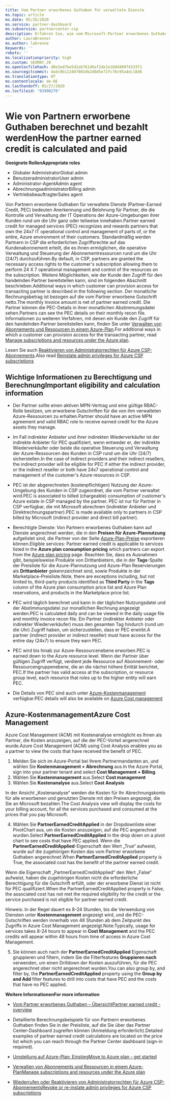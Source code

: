 ```yaml
---
title: Vom Partner erworbenes Guthaben für verwaltete Dienste
ms.topic: article
ms.date: 05/26/2020
ms.service: partner-dashboard
ms.subservice: partnercenter-csp
description: Erfahren Sie, wie vom Microsoft-Partner erworbenes Guthaben (Partner Earned Credit, PEC) für verwaltete Dienste berechnet und ausgezahlt wird und wie Sie sicherstellen können, dass Sie berechtigt sind.
author: LauraBrenner
ms.author: labrenne
Keywords: ''
robots: ''
ms.localizationpriority: high
ms.custom: SEOMAY.20
ms.openlocfilehash: d8e3ad7be5d2ab761d9af2de1e1b0d40974333f1
ms.sourcegitcommit: dadc0b112497802db2d8d5e72fc76c95a4dc18d6
ms.translationtype: HT
ms.contentlocale: de-DE
ms.lasthandoff: 05/27/2020
ms.locfileid: "83998276"
---
```

# <a name="how-the-partner-earned-credit-is-calculated-and-paid"></a><span data-ttu-id="7bf08-103">Wie von Partnern erworbene Guthaben berechnet und bezahlt werden</span><span class="sxs-lookup"><span data-stu-id="7bf08-103">How the partner earned credit is calculated and paid</span></span>

<span data-ttu-id="7bf08-104">**Geeignete Rollen**</span><span class="sxs-lookup"><span data-stu-id="7bf08-104">**Appropriate roles**</span></span>

- <span data-ttu-id="7bf08-105">Globaler Administrator</span><span class="sxs-lookup"><span data-stu-id="7bf08-105">Global admin</span></span>
- <span data-ttu-id="7bf08-106">Benutzeradministrator</span><span class="sxs-lookup"><span data-stu-id="7bf08-106">User admin</span></span>
- <span data-ttu-id="7bf08-107">Administrator-Agent</span><span class="sxs-lookup"><span data-stu-id="7bf08-107">Admin agent</span></span>
- <span data-ttu-id="7bf08-108">Abrechnungsadministrator</span><span class="sxs-lookup"><span data-stu-id="7bf08-108">Billing admin</span></span>
- <span data-ttu-id="7bf08-109">Vertriebsbeauftragter</span><span class="sxs-lookup"><span data-stu-id="7bf08-109">Sales agent</span></span>

<span data-ttu-id="7bf08-110">Von Partnern erworbene Guthaben für verwaltete Dienste (Partner-Earned Credit, PEC) bedeuten Anerkennung und Belohnung für Partner, die die Kontrolle und Verwaltung der IT Operations der Azure-Umgebungen ihrer Kunden rund um die Uhr ganz oder teilweise innehaben.</span><span class="sxs-lookup"><span data-stu-id="7bf08-110">Partner earned credit for managed services (PEC) recognizes and rewards partners that own the 24x7 IT operational control and management of parts of, or the entire, Azure environment of their customers.</span></span> <span data-ttu-id="7bf08-111">Standardmäßig werden Partnern in CSP die erforderlichen Zugriffsrechte auf das Kundenabonnement erteilt, die es ihnen ermöglichen, die operative Verwaltung und Steuerung der Abonnementressourcen rund um die Uhr (24/7) durchzuführen.</span><span class="sxs-lookup"><span data-stu-id="7bf08-111">By default, in CSP, partners are granted the necessary access rights to the customer's subscription allowing them to perform 24 X 7 operational management and control of the resources on the subscription.</span></span> <span data-ttu-id="7bf08-112">Weitere Möglichkeiten, wie der Kunde den Zugriff für den handelnden Partner bereitstellen kann, sind im folgenden Abschnitt beschrieben.</span><span class="sxs-lookup"><span data-stu-id="7bf08-112">Additional ways in which customer can provision access for transacting partner is described in the following section.</span></span> <span data-ttu-id="7bf08-113">Der monatliche Rechnungsbetrag ist bezogen auf die vom Partner erworbene Gutschrift netto.</span><span class="sxs-lookup"><span data-stu-id="7bf08-113">The monthly invoice amount is net of partner earned credit.</span></span> <span data-ttu-id="7bf08-114">Die Partner können die PEC-Details in ihrer monatlichen Abstimmungsdatei sehen.</span><span class="sxs-lookup"><span data-stu-id="7bf08-114">Partners can see the PEC details on their monthly recon file.</span></span> <span data-ttu-id="7bf08-115">Informationen zu weiteren Verfahren, mit denen ein Kunde den Zugriff für den handelnden Partner bereitstellen kann, finden Sie unter [Verwalten von Abonnements und Ressourcen in einem Azure-Plan](azure-plan-manage.md).</span><span class="sxs-lookup"><span data-stu-id="7bf08-115">For additional ways in which a customer can provision access for the transacting partner, read [Manage subscriptions and resources under the Azure plan](azure-plan-manage.md).</span></span>

<span data-ttu-id="7bf08-116">Lesen Sie auch [Reaktivieren von Administratorrechten für Azure CSP-Abonnements](revoke-reinstate-csp.md).</span><span class="sxs-lookup"><span data-stu-id="7bf08-116">Also read [Reinstate admin privileges for Azure CSP subscriptions](revoke-reinstate-csp.md)</span></span>

## <a name="important-eligibility-and-calculation-information"></a><span data-ttu-id="7bf08-117">Wichtige Informationen zu Berechtigung und Berechnung</span><span class="sxs-lookup"><span data-stu-id="7bf08-117">Important eligibility and calculation information</span></span>

- <span data-ttu-id="7bf08-118">Der Partner sollte einen aktiven MPN-Vertrag und eine gültige RBAC-Rolle besitzen, um erworbene Gutschriften für die von ihm verwalteten Azure-Ressourcen zu erhalten.</span><span class="sxs-lookup"><span data-stu-id="7bf08-118">Partner should have an active MPN agreement and valid RBAC role to receive earned credit for the Azure assets they manage.</span></span> 

- <span data-ttu-id="7bf08-119">Im Fall indirekter Anbieter und ihrer indirekten Wiederverkäufer ist der indirekte Anbieter für PEC qualifiziert, wenn entweder er, der indirekte Wiederverkäufer oder beide die operative Steuerung und Verwaltung der Azure-Ressourcen des Kunden in CSP rund um die Uhr (24/7) sicherstellen.</span><span class="sxs-lookup"><span data-stu-id="7bf08-119">In the case of indirect providers and their indirect resellers, the indirect provider will be eligible for PEC if either the indirect provider, or the indirect reseller or both have 24x7 operational control and management of the customer's Azure resources in CSP.</span></span>

- <span data-ttu-id="7bf08-120">PEC ist der abgerechneten (kostenpflichtigen) Nutzung der Azure-Umgebung des Kunden in CSP zugeordnet, die vom Partner verwaltet wird.</span><span class="sxs-lookup"><span data-stu-id="7bf08-120">PEC is associated to billed (chargeable) consumption of customer's Azure estate in CSP managed by the partner.</span></span> <span data-ttu-id="7bf08-121">PEC ist nur für Partner in CSP verfügbar, die mit Microsoft abrechnen (indirekter Anbieter und Direktrechnungspartner).</span><span class="sxs-lookup"><span data-stu-id="7bf08-121">PEC is made available only to partners in CSP billed by Microsoft (indirect provider and direct bill partner).</span></span> 

- <span data-ttu-id="7bf08-122">Berechtigte Dienste: Von Partnern erworbenes Guthaben kann auf Dienste angerechnet werden, die in den **Preisen für Azure-Plannutzung** aufgelistet sind, die Partner von der Seite [Azure-Plan-Preise](https://partner.microsoft.com/commerce/sales) exportieren können.</span><span class="sxs-lookup"><span data-stu-id="7bf08-122">Eligible services: Partner earned credit is applicable to services listed in the **Azure plan consumption pricing** which partners can export from the [Azure plan pricing](https://partner.microsoft.com/commerce/sales) page.</span></span> <span data-ttu-id="7bf08-123">Beachten Sie, dass es Ausnahmen gibt, beispielsweise Produkte von Drittanbietern, die in der **Tags**-Spalte der Preisliste für die Azure-Plannutzung und Azure-Plan Reservierungen als **Drittanbieter** gekennzeichnet sind, sowie Produkte in der Marketplace-Preisliste.</span><span class="sxs-lookup"><span data-stu-id="7bf08-123">Note, there are exceptions including, but not limited to, third-party products identified as **Third Party** in  the **Tags** column of the Azure plan consumption price list and Azure Plan reservations, and products in the Marketplace price list.</span></span>

- <span data-ttu-id="7bf08-124">PEC wird täglich berechnet und kann in der täglichen Nutzungsdatei und der Abstimmungsdatei zur monatlichen Rechnung angezeigt werden.</span><span class="sxs-lookup"><span data-stu-id="7bf08-124">PEC is calculated daily and can be viewed in the daily usage file and monthly invoice recon file.</span></span> <span data-ttu-id="7bf08-125">Ein Partner (indirekter Anbieter oder indirekter Wiederverkäufer) muss den gesamten Tag hindurch (rund um die Uhr) Zugriff haben, um sicherzustellen, dass er PEC erwirbt.</span><span class="sxs-lookup"><span data-stu-id="7bf08-125">A partner (indirect provider or indirect reseller) must have access for the entire day (24x7) to ensure they earn PEC.</span></span>  

- <span data-ttu-id="7bf08-126">PEC wird bis hinab zur Azure-Ressourcenebene erworben.</span><span class="sxs-lookup"><span data-stu-id="7bf08-126">PEC is earned down to the Azure resource level.</span></span> <span data-ttu-id="7bf08-127">Wenn der Partner über gültigen Zugriff verfügt, verdient jede Ressource auf Abonnement- oder Ressourcengruppenebene, die an die nächst höhere Entität berichtet, PEC.</span><span class="sxs-lookup"><span data-stu-id="7bf08-127">If the partner has valid access at the subscription, or resource group level, each resource that roles up to the higher entity will earn PEC.</span></span>  

- <span data-ttu-id="7bf08-128">Die Details von PEC sind auch unter [Azure-Kostenmanagement](https://go.microsoft.com/fwlink/?linkid=2106482) verfügbar.</span><span class="sxs-lookup"><span data-stu-id="7bf08-128">PEC details will also be available on [Azure Cost management](https://go.microsoft.com/fwlink/?linkid=2106482)</span></span>

## <a name="azure-cost-management"></a><span data-ttu-id="7bf08-129">Azure-Kostenmanagement</span><span class="sxs-lookup"><span data-stu-id="7bf08-129">Azure Cost Management</span></span>

 <span data-ttu-id="7bf08-130">Azure Cost Management (ACM) mit Kostenanalyse ermöglicht es Ihnen als Partner, die Kosten anzuzeigen, auf die der PEC-Vorteil angerechnet wurde.</span><span class="sxs-lookup"><span data-stu-id="7bf08-130">Azure Cost Management (ACM) using Cost Analysis enables you as a partner to view the costs that have received the benefit of PEC.</span></span>  

1. <span data-ttu-id="7bf08-131">Melden Sie sich im Azure-Portal bei Ihrem Partnermandanten an, und wählen Sie **Kostenmanagement + Abrechnung** aus.</span><span class="sxs-lookup"><span data-stu-id="7bf08-131">In the Azure Portal, sign into your partner tenant and select **Cost Management + Billing**.</span></span>
2.  <span data-ttu-id="7bf08-132">Wählen Sie **Kostenmanagement** aus.</span><span class="sxs-lookup"><span data-stu-id="7bf08-132">Select **Cost management**</span></span>
3.  <span data-ttu-id="7bf08-133">Wählen Sie **Kostenanalyse** aus.</span><span class="sxs-lookup"><span data-stu-id="7bf08-133">Select **Cost Analysis**</span></span>

<span data-ttu-id="7bf08-134">In der Ansicht „Kostenanalyse“ werden die Kosten für Ihr Abrechnungskonto für alle erworbenen und genutzten Dienste mit den Preisen angezeigt, die Sie an Microsoft bezahlen.</span><span class="sxs-lookup"><span data-stu-id="7bf08-134">The Cost Analysis view will display the costs for your billing account, for all the services purchased and consumed at the prices that you pay Microsoft.</span></span>

4.  <span data-ttu-id="7bf08-135">Wählen Sie **PartnerEarnedCreditApplied** in der Dropdownliste einer PivotChart aus, um die Kosten anzuzeigen, auf die PEC angerechnet wurden.</span><span class="sxs-lookup"><span data-stu-id="7bf08-135">Select **PartnerEarnedCreditApplied** in the drop down on a pivot chart to see costs that have PEC applied.</span></span> <span data-ttu-id="7bf08-136">Wenn die **PartnerEarnedCreditApplied**-Eigenschaft den Wert „True“ aufweist, wurde auf die zugehörigen Kosten das vom Partner erworbene Guthaben angerechnet.</span><span class="sxs-lookup"><span data-stu-id="7bf08-136">When **PartnerEarnedCreditApplied** property is True, the associated cost has the benefit of the partner earned credit.</span></span> 

<span data-ttu-id="7bf08-137">Wenn die Eigenschaft „PartnerEarnedCreditApplied“ den Wert „False“ aufweist, haben die zugehörigen Kosten nicht die erforderliche Berechtigung für die Gutschrift erfüllt, oder der erworbene Dienst ist nicht für PEC qualifiziert.</span><span class="sxs-lookup"><span data-stu-id="7bf08-137">When the PartnerEarnedCreditApplied property is False, the associated cost has not met the required eligibility for the credit or the service purchased is not eligible for partner earned credit.</span></span>

<span data-ttu-id="7bf08-138">Hinweis: In der Regel dauert es 8-24 Stunden, bis die Verwendung von Diensten unter **Kostenmanagement** angezeigt wird, und die PEC-Gutschriften werden innerhalb von 48 Stunden ab dem Zeitpunkt des Zugriffs in Azure Cost Management angezeigt.</span><span class="sxs-lookup"><span data-stu-id="7bf08-138">Note:Typically, usage for services takes 8-24 hours to appear in **Cost Management** and the PEC credits will appear within 48 hours from time of access in Azure Cost Management.</span></span>

5. <span data-ttu-id="7bf08-139">Sie können auch nach der **PartnerEarnedCreditApplied** Eigenschaft gruppieren und filtern, indem Sie die Filterfeatures **Gruppieren nach** verwenden, um einen Drilldown der Kosten auszuführen, für die PEC angerechnet ober nicht angerechnet wurden.</span><span class="sxs-lookup"><span data-stu-id="7bf08-139">You can also group by, and filter by, the **PartnerEarnedCreditApplied** property using the **Group by and Add** filter features to drill into costs that have PEC and the costs that have no PEC applied.</span></span>

 <span data-ttu-id="7bf08-140">**Weitere Informationen**</span><span class="sxs-lookup"><span data-stu-id="7bf08-140">**For more information**</span></span>

- [<span data-ttu-id="7bf08-141">Vom Partner erworbenes Guthaben – Übersicht</span><span class="sxs-lookup"><span data-stu-id="7bf08-141">Partner earned credit - overview</span></span>](partner-earned-credit.md)

- <span data-ttu-id="7bf08-142">Detaillierte Berechnungsbeispiele für von Partnern erworbenes Guthaben finden Sie in der Preisliste, auf die Sie über das Partner Center-Dashboard zugreifen können (Anmeldung erforderlich).</span><span class="sxs-lookup"><span data-stu-id="7bf08-142">Detailed examples of partner earned credit calculations are located on the price list which you can reach through the Partner Center dashboard (sign-in required).</span></span>

- [<span data-ttu-id="7bf08-143">Umstellung auf Azure-Plan: Einstieg</span><span class="sxs-lookup"><span data-stu-id="7bf08-143">Move to Azure plan - get started</span></span>](azure-plan-get-started.md)

- [<span data-ttu-id="7bf08-144">Verwalten von Abonnements und Ressourcen in einem Azure-Plan</span><span class="sxs-lookup"><span data-stu-id="7bf08-144">Manage subscriptions and resources under the Azure plan</span></span>](azure-plan-manage.md)

- [<span data-ttu-id="7bf08-145">Wiederrufen oder Reaktivieren von Administratorrechten für Azure CSP-Abonnements</span><span class="sxs-lookup"><span data-stu-id="7bf08-145">Revoke or re-instate admin privileges for Azure CSP subscriptions  </span></span>](revoke-reinstate-csp.md)

